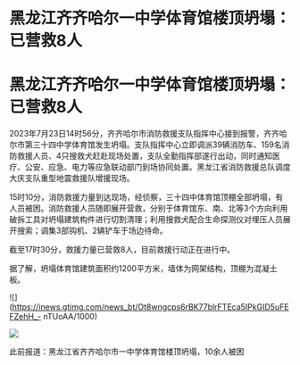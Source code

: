 # 黑龙江齐齐哈尔一中学体育馆楼顶坍塌：已营救8人

# 黑龙江齐齐哈尔一中学体育馆楼顶坍塌：已营救8人

2023年7月23日14时56分，齐齐哈尔市消防救援支队指挥中心接到报警，齐齐哈尔市第三十四中学体育馆发生坍塌。支队指挥中心立即调派39辆消防车、159名消防救援人员、4只搜救犬赶赴现场处置，支队全勤指挥部遂行出动，同时通知医疗、公安、应急、电力等应急联动部门到场协同处置。黑龙江省消防救援总队调度大庆支队重型地震救援队增援现场。

15时10分，消防救援力量到达现场，经侦察，三十四中体育馆顶棚全部坍塌，有人员被困。消防救援人员随即展开营救，分别于体育馆东、南、北等3个方向利用破拆工具对坍塌建筑构件进行切割清理；利用搜救犬配合生命探测仪对埋压人员展开搜索；调集3部钩机、2辆铲车于场边待命。

截至17时30分，救援力量已营救8人，目前救援行动正在进行中。

据了解，坍塌体育馆建筑面积约1200平方米，墙体为网架结构，顶棚为混凝土板。

![](https://inews.gtimg.com/news_bt/Ot8wngcps6rBK77blrFTEca5IPkGID5uFEFZehH_-
nTUoAA/1000)

![](https://inews.gtimg.com/news_bt/OWxo_X6lYsUx2Huo5IEBXi0GcqZfVFR6nbJf3mwqFl_cIAA/1000)

此前报道：黑龙江省齐齐哈尔市一中学体育馆楼顶坍塌，10余人被困

